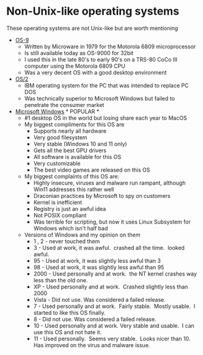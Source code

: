 # Non-Unix-like operating systems

These operating systems are not Unix-like but are worth mentioning

- [OS-9](https://en.wikipedia.org/wiki/OS-9)
  - Written by Microware in 1979 for the Motorola 6809 microprocessor
  - Is still available today as OS-9000 for 32bit
  - I used this in the late 80's to early 90's on a TRS-80 CoCo III computer using the Motorola 6809 CPU
  - Was a very decent OS with a good desktop environment
- [OS/2](https://en.wikipedia.org/wiki/OS/2)
  - IBM operating system for the PC that was intended to replace PC DOS
  - Was technically superior to Microsoft Windows but failed to penetrate the consumer market
- [Microsoft Windows](https://www.microsoft.com/en-us/windows) * POPULAR *
  - #1 desktop OS in the world but losing share each year to MacOS
  - My biggest compliments for this OS are
    - Supports nearly all hardware
    - Very good filesystem
    - Very stable (Windows 10 and 11 only)
    - Gets all the best GPU drivers
    - All software is available for this OS
    - Very customizable
    - The best video games are released on this OS
  - My biggest complaints of this OS are:
    - Highly insecure, viruses and malware run rampant, although Win11 addresses this rather well
    - Draconian practices by Microsoft to spy on customers
    - Kernel is inefficient
    - Registry is just an awful idea
    - Not POSIX compliant
    - Was terrible for scripting, but now it uses Linux Subsystem for Windows which isn't half bad
  - Versions of Windows and my opinion on them
    - 1 , 2 - never touched them
    - 3 - Used at work, it was awful.  crashed all the time.  looked awful.
    - 95 - Used at work, it was slightly less awful than 3
    - 98 - Used at work, it was slightly less awful than 95
    - 2000 - Used personally and at work.  the NT kernel crashes way less than the old one.
    - XP - Used personally and at work.  Crashed slightly less than 2000
    - Vista - Did not use. Was considered a failed release.
    - 7 - Used personally and at work.  Fairly stable.  Mostly usable.  I started to like this OS finally.
    - 8 - Did not use. Was considered a failed release.
    - 10 - Used personally and at work. Very stable and usable.  I can use this OS and not hate it.
    - 11 - Used personally.  Seems very stable.  Looks nicer than 10.  Has improved on the virus and malware issue.
